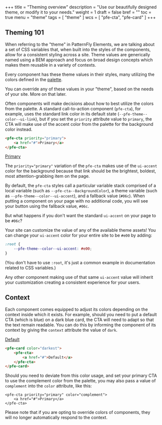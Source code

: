 +++
title = "Theming overview"
description = "Use our beautifully designed theme, or modify it to your needs."
weight = 1
draft = false
bref = ""
toc = true
menu = "theme"
tags = [ "theme" ]
wcs = [ "pfe-cta", "pfe-card" ]
+++

## Theming 101

When referring to the "theme" in PatternFly Elements, we are talking about a set of CSS variables that, when built into the styles of the components, allow for a consistent styling across a site. Theme values are generically named using a BEM approach and focus on broad design concepts which makes them reusable in a variety of contexts.

Every component has these theme values in their styles, many utilizing the colors defined in the [palette](/theme/_3_pfe-color-palette/).

You can override any of these values in your "theme", based on the needs of your site. More on that later.

Often components will make decisions about how to best utilize the colors from the palette. A standard call-to-action component (`pfe-cta`), for example, uses the standard link color in its default state (`--pfe-theme--color--ui-link`), but if you set the `priority` attribute value to `primary`, the CTA will make use of the accent color from the palette for the background color instead.

```html
<pfe-cta priority="primary">
    <a href="#">Primary</a>
</pfe-cta>
```

<pfe-cta priority="primary">
    <a href="#">Primary</a>
</pfe-cta>

The `priority="primary"` variation of the `pfe-cta` makes use of the `ui-accent` color for the background because that link should be the brightest, boldest, most attention-grabbing item on the page.

By default, the `pfe-cta` styles call a particular variable stack comprised of a local variable (such as `--pfe-cta--BackgroundColor`), a theme variable (such as `--pfe-theme--color--ui-accent`), and a fallback value (`#06c`).  When putting a component on your page with no additional code, you will see your button using the fallback value, `#06c`.

But what happens if you don't want the standard `ui-accent` on your page to be `#06c`?

Your site can customize the value of any of the available theme assets!  You can change your `ui-accent` color for your entire site to be `#e00` by adding:

```css
:root {
	--pfe-theme--color--ui-accent: #e00;
}
```

(You don't have to use `:root`, it's just a common example in documentation related to CSS variables.)

Any other component making use of that same `ui-accent` value will inherit your customization creating a consistent experience for your users.

## Context

Each component comes equipped to adjust its colors depending on the context inside which it exists. For example, should you need to put a default CTA (which is blue) on a dark blue card, the CTA will need to adapt so that the text remain readable. You can do this by informing the component of its context by giving the `context` attribute the value of `dark`.

<pfe-card color="darkest">
    <pfe-cta>
        <a href="#">Default</a>
	</pfe-cta>
</pfe-card>

```html
<pfe-card color="darkest">
    <pfe-cta>
        <a href="#">Default</a>
	</pfe-cta>
</pfe-card>
```

Should you need to deviate from this color usage, and set your primary CTA to use the complement color from the palette, you may also pass a value of `complement` into the `color`  attribute, like this:

	<pfe-cta priority="primary" color="complement">
		<a href="#">Primary</a>
	</pfe-cta>

Please note that if you are opting to override colors of components, they will no longer automatically respond to the context.
